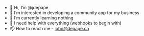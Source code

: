 - 👋 Hi, I’m @jdepape
- 👀 I’m interested in developing a community app for my business
- 🌱 I’m currently learning nothing
- 💞️ I need help with everything (webhooks to begin with)
- 📫 How to reach me - john@depape.ca

<!---
jdepape/jdepape is a ✨ special ✨ repository because its `README.md` (this file) appears on your GitHub profile.
You can click the Preview link to take a look at your changes.
--->
